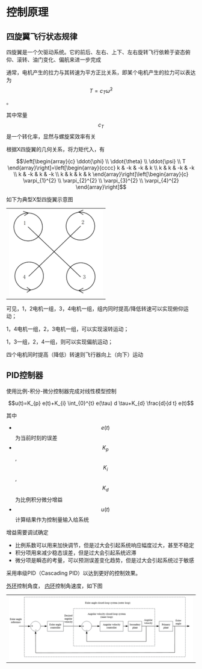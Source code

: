 # 控制原理

## 四旋翼飞行状态规律
四旋翼是一个欠驱动系统。它的前后、左右、上下、左右旋转飞行依赖于姿态俯仰、滚转、油门变化、偏航来进一步完成

通常，电机产生的拉力与其转速为平方正比关系，即某个电机产生的拉力可以表达为$$T=c_T\tilde{\omega}^2$$。

其中常量$$c_T$$是一个转化率，显然与螺旋桨效率有关

根据X四旋翼的几何关系，将力矩代入，有

<p style="text-align: center;">
$$\left[\begin{array}{c}
\ddot{\phi} \\
\ddot{\theta} \\
\ddot{\psi} \\
T
\end{array}\right]=\left[\begin{array}{cccc}
k & -k & -k & k \\
k & k & -k & -k \\
k & -k & k & -k \\
k & k & k & k
\end{array}\right]\left[\begin{array}{c}
\varpi_{1}^{2} \\
\varpi_{2}^{2} \\
\varpi_{3}^{2} \\
\varpi_{4}^{2}
\end{array}\right]$$
</p>


如下为典型X型四旋翼示意图
<table class="copter">
  <tr>
    <td>
      <img src="./copter.png" width="250px">
    </td>
  </tr>
</table>

可见，1，2电机一组，3，4电机一组，组内同时提高/降低转速可以实现俯仰运动；

1，4电机一组，2，3电机一组，可以实现滚转运动；

1，3一组，2，4一组，则可以实现偏航运动；

四个电机同时提高（降低）转速则飞行器向上（向下）运动

## PID控制器

使用比例-积分-微分控制器完成对线性模型控制

<p style="text-align: center;">
$$u(t)=K_{p} e(t)+K_{i} \int_{0}^{t} e(\tau) d \tau+K_{d} \frac{d}{d t} e(t)$$
</p>

其中
- $$e(t)$$为当前时刻的误差
- $$K_p$$,$$K_i$$,$$K_d$$为比例积分微分增益
- $$u(t)$$计算结果作为控制量输入给系统

增益需要调试确定
- 比例系数可以用来加快调节，但是过大会引起系统响应幅度过大，甚至不稳定
- 积分项用来减少稳态误差，但是过大会引起系统迟滞
- 微分项是瞬态的考量，可以预测误差变化趋势，但是过大会引起系统过于敏感

采用串级PID（Cascading PID）以达到更好的控制效果。

[外环](https://github.com/SantyPilot/SantyPilot/blob/master/flight/modules/Stabilization/outerloop.c)控制角度，
[内环](https://github.com/SantyPilot/SantyPilot/blob/master/flight/modules/Stabilization/innerloop.c)控制角速度，如下图

<table align="center">
  <tr>
    <td>
      <img src="./cascading.png" width="1000">
    </td>
  </tr>
</table>

<style>
.copter {
    text-align:center;
}
</style>


